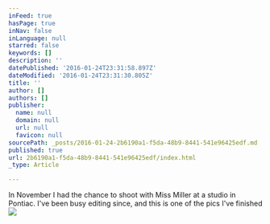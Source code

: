 ```yaml
---
inFeed: true
hasPage: true
inNav: false
inLanguage: null
starred: false
keywords: []
description: ''
datePublished: '2016-01-24T23:31:58.897Z'
dateModified: '2016-01-24T23:31:30.805Z'
title: ''
author: []
authors: []
publisher:
  name: null
  domain: null
  url: null
  favicon: null
sourcePath: _posts/2016-01-24-2b6190a1-f5da-48b9-8441-541e96425edf.md
published: true
url: 2b6190a1-f5da-48b9-8441-541e96425edf/index.html
_type: Article

---
```

In November I had the chance to shoot with Miss Miller at a studio in Pontiac. I've been busy editing since, and this is one of the pics I've finished ![](https://the-grid-user-content.s3-us-west-2.amazonaws.com/dfb5784c-0579-4ef6-9baa-1f75775a6d56.jpg)